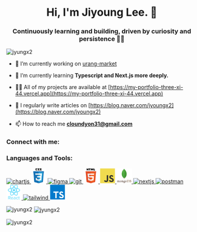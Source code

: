 <h1 align="center">Hi, I'm Jiyoung Lee. 👋</h1>
<h3 align="center">Continuously learning and building, driven by curiosity and persistence 🚀✨</h3>

<p align="left"> <img src="https://komarev.com/ghpvc/?username=jyungx2&label=Profile%20views&color=0e75b6&style=flat" alt="jyungx2" /> </p>

- 🔭 I’m currently working on [urang-market](https://next-urang-market.vercel.app/)

- 🌱 I’m currently learning **Typescript and Next.js more deeply.**

- 👨‍💻 All of my projects are available at [https://my-portfolio-three-xi-44.vercel.app](https://my-portfolio-three-xi-44.vercel.app)

- 📝 I regularly write articles on [https://blog.naver.com/jyoungx2](https://blog.naver.com/jyoungx2)

- 📫 How to reach me **cloundyon31@gmail.com**

<h3 align="left">Connect with me:</h3>
<p align="left">
</p>

<h3 align="left">Languages and Tools:</h3>
<p align="left"> <a href="https://www.chartjs.org" target="_blank" rel="noreferrer"> <img src="https://www.chartjs.org/media/logo-title.svg" alt="chartjs" width="40" height="40"/> </a> <a href="https://www.w3schools.com/css/" target="_blank" rel="noreferrer"> <img src="https://raw.githubusercontent.com/devicons/devicon/master/icons/css3/css3-original-wordmark.svg" alt="css3" width="40" height="40"/> </a> <a href="https://www.figma.com/" target="_blank" rel="noreferrer"> <img src="https://www.vectorlogo.zone/logos/figma/figma-icon.svg" alt="figma" width="40" height="40"/> </a> <a href="https://git-scm.com/" target="_blank" rel="noreferrer"> <img src="https://www.vectorlogo.zone/logos/git-scm/git-scm-icon.svg" alt="git" width="40" height="40"/> </a> <a href="https://www.w3.org/html/" target="_blank" rel="noreferrer"> <img src="https://raw.githubusercontent.com/devicons/devicon/master/icons/html5/html5-original-wordmark.svg" alt="html5" width="40" height="40"/> </a> <a href="https://developer.mozilla.org/en-US/docs/Web/JavaScript" target="_blank" rel="noreferrer"> <img src="https://raw.githubusercontent.com/devicons/devicon/master/icons/javascript/javascript-original.svg" alt="javascript" width="40" height="40"/> </a> <a href="https://www.mongodb.com/" target="_blank" rel="noreferrer"> <img src="https://raw.githubusercontent.com/devicons/devicon/master/icons/mongodb/mongodb-original-wordmark.svg" alt="mongodb" width="40" height="40"/> </a> <a href="https://nextjs.org/" target="_blank" rel="noreferrer"> <img src="https://cdn.worldvectorlogo.com/logos/nextjs-2.svg" alt="nextjs" width="40" height="40"/> </a> <a href="https://postman.com" target="_blank" rel="noreferrer"> <img src="https://www.vectorlogo.zone/logos/getpostman/getpostman-icon.svg" alt="postman" width="40" height="40"/> </a> <a href="https://reactjs.org/" target="_blank" rel="noreferrer"> <img src="https://raw.githubusercontent.com/devicons/devicon/master/icons/react/react-original-wordmark.svg" alt="react" width="40" height="40"/> </a> <a href="https://tailwindcss.com/" target="_blank" rel="noreferrer"> <img src="https://www.vectorlogo.zone/logos/tailwindcss/tailwindcss-icon.svg" alt="tailwind" width="40" height="40"/> </a> <a href="https://www.typescriptlang.org/" target="_blank" rel="noreferrer"> <img src="https://raw.githubusercontent.com/devicons/devicon/master/icons/typescript/typescript-original.svg" alt="typescript" width="40" height="40"/> </a> </p>

<p><img align="left" src="https://github-readme-stats.vercel.app/api/top-langs?username=jyungx2&show_icons=true&locale=en&layout=compact" alt="jyungx2" /></p>

<p>&nbsp;<img align="center" src="https://github-readme-stats.vercel.app/api?username=jyungx2&show_icons=true&locale=en" alt="jyungx2" /></p>

<p><img align="center" src="https://github-readme-streak-stats.herokuapp.com/?user=jyungx2&" alt="jyungx2" /></p>
